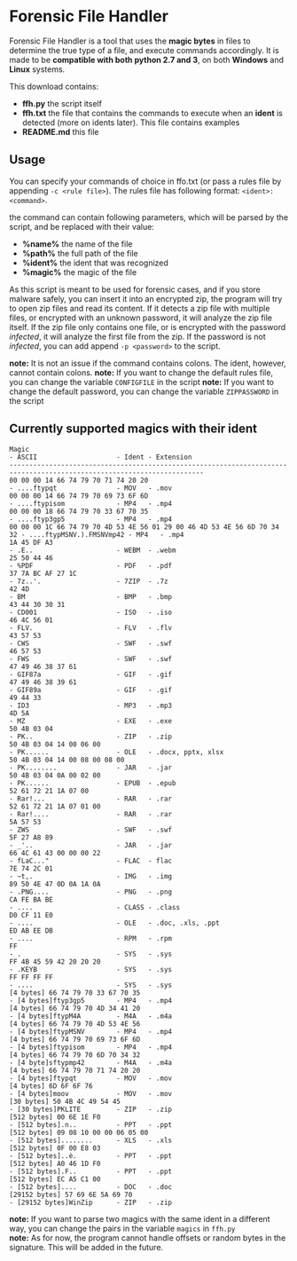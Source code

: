 Forensic File Handler
=====================
Forensic File Handler is a tool that uses the **magic bytes** in files to determine the true type of a file, and execute commands accordingly. It is made to be **compatible with both python 2.7 and 3**, on both **Windows** and **Linux** systems.

This download contains:

 * **ffh.py**       the script itself
 * **ffh.txt**      the file that contains the commands to execute when an **ident** is detected (more on idents later). This file contains examples
 * **README.md**    this file
 
Usage
-----
You can specify your commands of choice in ffo.txt (or pass a rules file by appending `-c <rule file>`). The rules file has following format: `<ident>:<command>`.

the command can contain following parameters, which will be parsed by the script, and be replaced with their value:

 * **%name%**   the name of the file
 * **%path%**   the full path of the file
 * **%ident%**  the ident that was recognized
 * **%magic%**  the magic of the file
 
As this script is meant to be used for forensic cases, and if you store malware safely, you can insert it into an encrypted zip, the program will try to open zip files and read its content. If it detects a zip file with multiple files, or encrypted with an unknown password, it will analyze the zip file itself. If the zip file only contains one file, or is encrypted with the password *infected*, it will analyze the first file from the zip. If the password is not *infected*, you can add append `-p <password>` to the script.

**note:** It is not an issue if the command contains colons. The ident, however, cannot contain colons.
**note:** If you want to change the default rules file, you can change the variable `CONFIGFILE` in the script
**note:** If you want to change the default password, you can change the variable `ZIPPASSWORD` in the script

Currently supported magics with their ident
-------------------------------------------

```
Magic                                                                   - ASCII                    - Ident - Extension
-----------------------------------------------------------------------------------------------------------------------
00 00 00 14 66 74 79 70 71 74 20 20                                     - ....ftypqt               - MOV   - .mov
00 00 00 14 66 74 79 70 69 73 6F 6D                                     - ....ftypisom             - MP4   - .mp4
00 00 00 18 66 74 79 70 33 67 70 35                                     - ....ftyp3gp5             - MP4   - .mp4
00 00 00 1C 66 74 79 70 4D 53 4E 56 01 29 00 46 4D 53 4E 56 6D 70 34 32 - ....ftypMSNV.).FMSNVmp42 - MP4   - .mp4
1A 45 DF A3                                                             - .E..                     - WEBM  - .webm
25 50 44 46                                                             - %PDF                     - PDF   - .pdf
37 7A BC AF 27 1C                                                       - 7z..'.                   - 7ZIP  - .7z
42 4D                                                                   - BM                       - BMP   - .bmp
43 44 30 30 31                                                          - CD001                    - ISO   - .iso
46 4C 56 01                                                             - FLV.                     - FLV   - .flv
43 57 53                                                                - CWS                      - SWF   - .swf
46 57 53                                                                - FWS                      - SWF   - .swf
47 49 46 38 37 61                                                       - GIF87a                   - GIF   - .gif
47 49 46 38 39 61                                                       - GIF89a                   - GIF   - .gif
49 44 33                                                                - ID3                      - MP3   - .mp3
4D 5A                                                                   - MZ                       - EXE   - .exe
50 4B 03 04                                                             - PK..                     - ZIP   - .zip
50 4B 03 04 14 00 06 00                                                 - PK......                 - OLE   - .docx, pptx, xlsx
50 4B 03 04 14 00 08 00 08 00                                           - PK........               - JAR   - .jar
50 4B 03 04 0A 00 02 00                                                 - PK......                 - EPUB  - .epub
52 61 72 21 1A 07 00                                                    - Rar!...                  - RAR   - .rar
52 61 72 21 1A 07 01 00                                                 - Rar!....                 - RAR   - .rar
5A 57 53                                                                - ZWS                      - SWF   - .swf
5F 27 A8 89                                                             - _'..                     - JAR   - .jar
66 4C 61 43 00 00 00 22                                                 - fLaC..."                 - FLAC  - flac
7E 74 2C 01                                                             - ~t,.                     - IMG   - .img
89 50 4E 47 0D 0A 1A 0A                                                 - .PNG....                 - PNG   - .png
CA FE BA BE                                                             - ....                     - CLASS - .class
D0 CF 11 E0                                                             - ....                     - OLE   - .doc, .xls, .ppt
ED AB EE DB                                                             - ....                     - RPM   - .rpm
FF                                                                      - .                        - SYS   - .sys
FF 4B 45 59 42 20 20 20                                                 - .KEYB                    - SYS   - .sys
FF FF FF FF                                                             - ....                     - SYS   - .sys
[4 bytes] 66 74 79 70 33 67 70 35                                       - [4 bytes]ftyp3gp5        - MP4   - .mp4
[4 bytes] 66 74 79 70 4D 34 41 20                                       - [4 bytes]ftypM4A         - M4A   - .m4a
[4 bytes] 66 74 79 70 4D 53 4E 56                                       - [4 bytes]ftypMSNV        - MP4   - .mp4
[4 bytes] 66 74 79 70 69 73 6F 6D                                       - [4 bytes]ftypisom        - MP4   - .mp4
[4 bytes] 66 74 79 70 6D 70 34 32                                       - [4 byte]sftypmp42        - M4A   - .m4a
[4 bytes] 66 74 79 70 71 74 20 20                                       - [4 bytes]ftypqt          - MOV   - .mov
[4 bytes] 6D 6F 6F 76                                                   - [4 bytes]moov            - MOV   - .mov
[30 bytes] 50 4B 4C 49 54 45                                            - [30 bytes]PKLITE         - ZIP   - .zip
[512 bytes] 00 6E 1E F0                                                 - [512 bytes].n..          - PPT   - .ppt
[512 bytes] 09 08 10 00 00 06 05 00                                     - [512 bytes]........      - XLS   - .xls
[512 bytes] 0F 00 E8 03                                                 - [512 bytes]..è.          - PPT   - .ppt
[512 bytes] A0 46 1D F0                                                 - [512 bytes].F..          - PPT   - .ppt
[512 bytes] EC A5 C1 00                                                 - [512 bytes]....          - DOC   - .doc
[29152 bytes] 57 69 6E 5A 69 70                                         - [29152 bytes]WinZip      - ZIP   - .zip
```
**note:** If you want to parse two magics with the same ident in a different way, you can change the pairs in the variable `magics` in `ffh.py`<br />
**note:** As for now, the program cannot handle offsets or random bytes in the signature. This will be added in the future.
